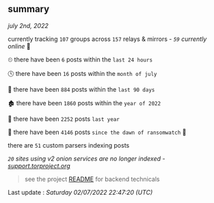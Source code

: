 
## summary
_july 2nd, 2022_

currently tracking `107` groups across `157` relays & mirrors - _`59` currently online_ 📡

⏲ there have been `6` posts within the `last 24 hours`

🕓 there have been `16` posts within the `month of july`

📅 there have been `884` posts within the `last 90 days`

🏚 there have been `1860` posts within the `year of 2022`

🚀 there have been `2252` posts `last year`

🦕 there have been `4146` posts `since the dawn of ransomwatch` 🐣

there are `51` custom parsers indexing posts

_`20` sites using v2 onion services are no longer indexed - [support.torproject.org](https://support.torproject.org/onionservices/v2-deprecation/)_

> see the project [README](https://github.com/jmousqueton/ransomwatch#readme) for backend technicals



Last update : _Saturday 02/07/2022 22:47:20 (UTC)_

